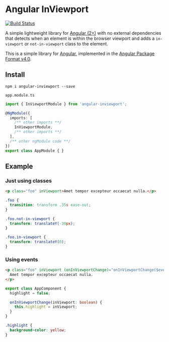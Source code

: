 # Angular InViewport
[![Build Status][travis-badge]][travis-badge-url]

A simple lightweight library for [Angular (2+)][angular] with no external dependencies that detects when an element is within the browser viewport and adds a `in-viewport` or `not-in-viewport` class to the element.

This is a simple library for [Angular][angular], implemented in the [Angular Package Format v4.0](https://docs.google.com/document/d/1CZC2rcpxffTDfRDs6p1cfbmKNLA6x5O-NtkJglDaBVs/edit#heading=h.k0mh3o8u5hx).


## Install

`npm i angular-inviewport --save`

`app.module.ts`
```ts
import { InViewportModule } from 'angular-inviewport';

@NgModule({
  imports: [
    /** other imports **/
    InViewportModule,
    /** other imports **/
  ],
  /** other ngModule code **/
})
export class AppModule { }
```


## Example

### Just using classes

```html
<p class="foo" inViewport>Amet tempor excepteur occaecat nulla.</p>
```

```css
.foo {
  transition: transform .35s ease-out;
}

.foo.not-in-viewport {
  transform: translateY(-30px);
}

.foo.in-viewport {
  transform: translateY(0);
}
```

### Using events

```html
<p class="foo" inViewport (onInViewportChange)="onInViewportChange($event)">
  Amet tempor excepteur occaecat nulla.
</p>
```

```ts
export class AppComponent {
  highlight = false;

  onInViewportChange(inViewport: boolean) {
    this.highlight = inViewport;
  }
}
```

```css
.highlight {
  background-color: yellow;
}
```

[travis-badge]: https://travis-ci.org/edoparearyee/angular-inviewport.svg?branch=master
[travis-badge-url]: https://travis-ci.org/edoparearyee/angular-inviewport
[angular]: https://angular.io/
